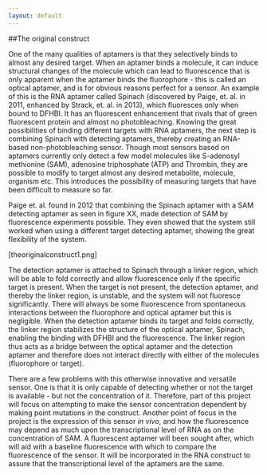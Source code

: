 ```yaml
---
layout: default
---
```


##The original construct

One of the many qualities of aptamers is that they selectively binds to almost any desired target. When an aptamer binds a molecule, it can induce structural changes of the molecule which can lead to fluorescence that is only apparent when the aptamer binds the fluorophore - this is called an optical aptamer, and is for obvious reasons perfect for a sensor. An example of this is the RNA aptamer called Spinach (discovered by Paige, et. al. in 2011, enhanced by Strack, et. al. in 2013), which fluoresces only when bound to DFHBI. It has an fluorescent enhancement that rivals that of green fluorescent protein and almost no photobleaching. Knowing the great possibilities of binding different targets with RNA aptamers, the next step is combining Spinach with detecting aptamers, thereby creating an RNA-based non-photobleaching sensor. 
Though most sensors based on aptamers currently only detect a few model molecules like S-adenosyl methionine (SAM), adenosine triphosphate (ATP) and Thrombin, they are possible to modify to target almost any desired metabolite, molecule, organism etc. This introduces the possibility of measuring targets that have been difficult to measure so far.

Paige et. al. found in 2012 that combining the Spinach aptamer with a SAM detecting aptamer as seen in figure XX, made detection of SAM by fluorescence experiments possible. They even showed that the system still worked when using a different target detecting aptamer, showing the great flexibility of the system.

[theoriginalconstruct1.png]

The detection aptamer is attached to Spinach through a linker region, which will be able to fold correctly and allow fluorescence only if the specific target is present. When the target is not present, the detection aptamer, and thereby the linker region, is unstable, and the system will not fluoresce significantly. There will always be some fluorescence from spontaneous interactions between the fluorophore and optical aptamer but this is negligible. When the detection aptamer binds its target and folds correctly, the linker region stabilizes the structure of the optical aptamer, Spinach, enabling the binding with DFHBI and the fluorescence. The linker region thus acts as a bridge between the optical aptamer and the detection aptamer and therefore does not interact directly with either of the molecules (fluorophore or target).

There are a few problems with this otherwise innovative and versatile sensor. One is that it is only capable of detecting whether or not the target is available - but not the concentration of it. Therefore, part of this project will focus on attempting to make the sensor concentration dependent by making point mutations in the construct. Another point of focus in the project is the expression of this sensor *in vivo*, and how the fluorescence may depend as much upon the transcriptional level of RNA as on the concentration of SAM. A fluorescent aptamer will been sought after, which will aid with a baseline fluorescence with which to compare the fluorescence of the sensor. It will be incorporated in the RNA construct to assure that the transcriptional level of the aptamers are the same. 
